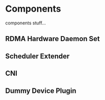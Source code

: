 # Components

components stuff...

## RDMA Hardware Daemon Set

## Scheduler Extender

## CNI

## Dummy Device Plugin